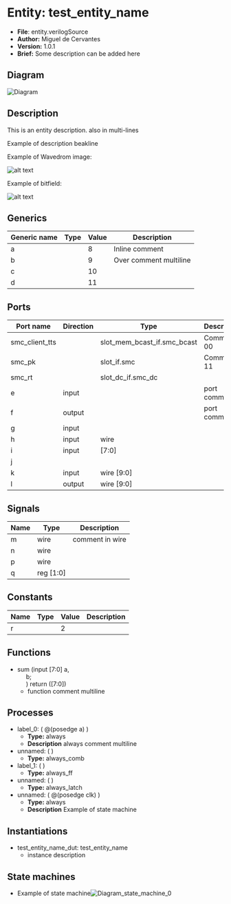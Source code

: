 
# Entity: test_entity_name 
- **File**: entity.verilogSource
- **Author:**  Miguel de Cervantes
- **Version:**  1.0.1
- **Brief:**  Some description can be added here

## Diagram
![Diagram](test_entity_name.svg "Diagram")
## Description

This is an entity description.
also in multi-lines

Example of description beakline

Example of Wavedrom
image:



![alt text](wavedrom_586m0.svg "title")

 

Example of bitfield:



![alt text](wavedrom_sCZ01.svg "title")

 


## Generics

| Generic name | Type | Value | Description             |
| ------------ | ---- | ----- | ----------------------- |
| a            |      | 8     | Inline comment          |
| b            |      | 9     | Over comment  multiline |
| c            |      | 10    |                         |
| d            |      | 11    |                         |

## Ports

| Port name      | Direction | Type                        | Description    |
| -------------- | --------- | --------------------------- | -------------- |
| smc_client_tts |           | slot_mem_bcast_if.smc_bcast | Comment 00     |
| smc_pk         |           | slot_if.smc                 | Comment 11     |
| smc_rt         |           | slot_dc_if.smc_dc           |                |
| e              | input     |                             | port comment   |
| f              | output    |                             | port comment 1 |
| g              | input     |                             |                |
| h              | input     | wire                        |                |
| i              | input     | [7:0]                       |                |
| j              |           |                             |                |
| k              | input     | wire [9:0]                  |                |
| l              | output    | wire [9:0]                  |                |

## Signals

| Name | Type      | Description     |
| ---- | --------- | --------------- |
| m    | wire      | comment in wire |
| n    | wire      |                 |
| p    | wire      |                 |
| q    | reg [1:0] |                 |

## Constants

| Name | Type | Value | Description |
| ---- | ---- | ----- | ----------- |
| r    |      | 2     |             |

## Functions
- sum <font id="function_arguments">(input [7:0] a,<br><span style="padding-left:20px"> b;<br><span style="padding-left:20px">)</font> <font id="function_return">return ([7:0])</font>
  -  function comment multiline

## Processes
- label_0: ( @(posedge a) )
  - **Type:** always
  - **Description**
  always comment  multiline 
- unnamed: (  )
  - **Type:** always_comb
- label_1: (  )
  - **Type:** always_ff
- unnamed: (  )
  - **Type:** always_latch
- unnamed: ( @(posedge clk) )
  - **Type:** always
  - **Description**
  Example of   state machine 

## Instantiations

- test_entity_name_dut: test_entity_name
  - instance description
## State machines

- Example of
state machine![Diagram_state_machine_0]( fsm_test_entity_name_00.svg "Diagram")